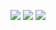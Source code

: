 ![](https://user-images.githubusercontent.com/18028372/105024730-be339d00-5a4c-11eb-8de4-8cfaf66d8064.png)
![](https://user-images.githubusercontent.com/18028372/105066981-9578cb00-5a7f-11eb-86e4-3c09439ed921.png)
![](https://user-images.githubusercontent.com/18028372/105067010-9b6eac00-5a7f-11eb-9273-35e835377ffc.png)
